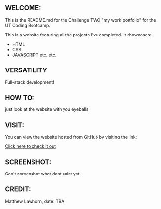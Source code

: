 
## WELCOME:
This is the README.md for the Challenge TWO "my work portfolio" for the UT Coding Bootcamp.

This is a website featuring all the projects I've completed. It showcases:

* HTML
* CSS
* JAVASCRIPT
etc. etc.

## VERSATILITY
Full-stack development!


## HOW TO:
just look at the website with you eyeballs

## VISIT:
You can view the website hosted from GitHub by visiting the link:

[Click here to check it out](https://lawhornmatt.github.io/Ch2_MyPortfolio/)

## SCREENSHOT:
Can't screenshot what dont exist yet

## CREDIT:
Matthew Lawhorn, date: TBA
